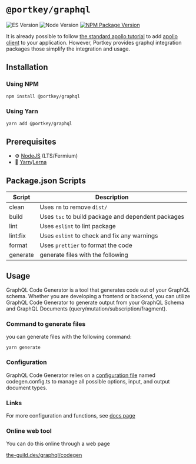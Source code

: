 # `@portkey/graphql`

![ES Version](https://img.shields.io/badge/ES-2020-yellow)
![Node Version](https://img.shields.io/badge/node-14.x-green)
[![NPM Package Version][npm-image-version]][npm-url]

It is already possible to follow [the standard apollo tutorial](https://www.apollographql.com/docs/react/why-apollo) to add [apollo client](https://www.apollographql.com/docs/react) to your application. However, Portkey provides graphql integration packages those simplify the integration and usage.
## Installation

### Using NPM

```bash
npm install @portkey/graphql
```

### Using Yarn

```bash
yarn add @portkey/graphql
```

## Prerequisites

- :gear: [NodeJS](https://nodejs.org/) (LTS/Fermium)
- :toolbox: [Yarn](https://yarnpkg.com/)/[Lerna](https://lerna.js.org/)

## Package.json Scripts

| Script   | Description                                        |
| -------- | -------------------------------------------------- |
| clean    | Uses `rm` to remove `dist/`                        |
| build    | Uses `tsc` to build package and dependent packages |
| lint     | Uses `eslint` to lint package                      |
| lint:fix | Uses `eslint` to check and fix any warnings        |
| format   | Uses `prettier` to format the code                 |
| generate | generate files with the following                  |

## Usage

GraphQL Code Generator is a tool that generates code out of your GraphQL schema. Whether you are developing a frontend or backend, you can utilize GraphQL Code Generator to generate output from your GraphQL Schema and GraphQL Documents (query/mutation/subscription/fragment).

### Command to generate files

you can generate files with the following command:

    yarn generate

### Configuration

GraphQL Code Generator relies on a [configuration file](https://the-guild.dev/graphql/codegen/docs/config-reference/codegen-config) named codegen.config.ts to manage all possible options, input, and output document types.

### Links

For more configuration and functions, see [docs page](https://graphql-code-generator.com/docs/getting-started)

### Online web tool

You can do this online through a web page

[the-guild.dev/graphql/codegen](https://the-guild.dev/graphql/codegen)

[npm-image-version]: https://img.shields.io/npm/v/@portkey/graphql
[npm-url]: https://npmjs.org/package/@portkey/graphql